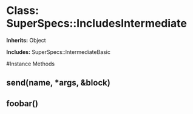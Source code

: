 # Class: SuperSpecs::IncludesIntermediate
**Inherits:** Object
    
**Includes:** SuperSpecs::IntermediateBasic
  




#Instance Methods
## __send__(name, *args, &block) [](#method-i-__send__)

## foobar() [](#method-i-foobar)

